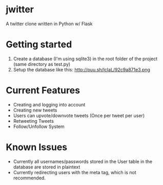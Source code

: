 # jwitter
A twitter clone written in Python w/ Flask


# Getting started
1. Create a database (I'm using sqlite3) in the root folder of the project (same directory as test.py)
2. Setup the database like this: http://puu.sh/lcIaL/92c9a871e3.png

# Current Features
* Creating and logging into account
* Creating new tweets
* Users can upvote/downvote tweets (Once per tweet per user)
* Retweeting Tweets
* Follow/Unfollow System


# Known Issues
* Currently all usernames/passwords stored in the User table in the database are stored in plaintext
* Currently redirecting users with the meta tag, which is not recommended.  
